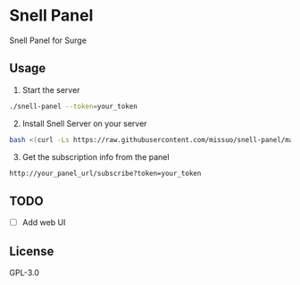 # Snell Panel
Snell Panel for Surge

## Usage

1. Start the server

```bash
./snell-panel --token=your_token
```

2. Install Snell Server on your server

```bash
bash <(curl -Ls https://raw.githubusercontent.com/missuo/snell-panel/main/snell-install.sh) install your_panel_url
```

3. Get the subscription info from the panel

```bash
http://your_panel_url/subscribe?token=your_token
```

## TODO

- [ ] Add web UI

## License

GPL-3.0